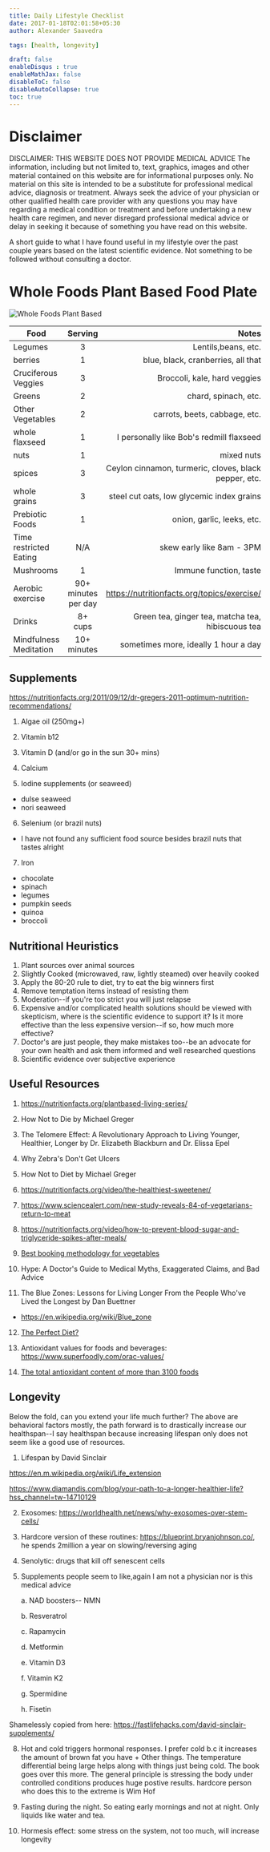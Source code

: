 ```yaml
---
title: Daily Lifestyle Checklist
date: 2017-01-18T02:01:58+05:30
author: Alexander Saavedra

tags: [health, longevity]

draft: false
enableDisqus : true
enableMathJax: false
disableToC: false
disableAutoCollapse: true
toc: true
---
```


# Disclaimer

DISCLAIMER: THIS WEBSITE DOES NOT PROVIDE MEDICAL ADVICE The information, including but not limited to, text, graphics, images and other material contained on this website are for informational purposes only. No material on this site is intended to be a substitute for professional medical advice, diagnosis or treatment. Always seek the advice of your physician or other qualified health care provider with any questions you may have regarding a medical condition or treatment and before undertaking a new health care regimen, and never disregard professional medical advice or delay in seeking it because of something you have read on this website.

A short guide to what I have found useful in my
lifestyle over the past couple years based on the latest scientific evidence. Not something to be followed without consulting a doctor.

# Whole Foods Plant Based Food Plate

![Whole Foods Plant Based](/whole-foods.jpg "Whole Foods plant based Foods")

| Food        | Serving           | Notes  |
| ------------- |:-------------:| -----:|
| Legumes      | 3 | Lentils,beans, etc. |
| berries      | 1      |   blue, black, cranberries, all that |
| Cruciferous Veggies | 3     |    Broccoli, kale, hard veggies |
| Greens | 2      |   chard, spinach, etc. |
| Other Vegetables | 2      |    carrots, beets, cabbage, etc. |
| whole flaxseed | 1      |    I personally like Bob's redmill flaxseed |
| nuts | 1      |   mixed nuts |
| spices | 3      |    Ceylon cinnamon, turmeric, cloves, black pepper, etc. |
| whole grains | 3     |    steel cut oats, low glycemic index grains |
| Prebiotic Foods | 1      | onion, garlic, leeks, etc. |
| Time restricted Eating | N/A     | skew early like 8am - 3PM |
| Mushrooms | 1      | Immune function, taste |
| Aerobic exercise | 90+ minutes per day      |   https://nutritionfacts.org/topics/exercise/ |
| Drinks | 8+ cups     | Green tea, ginger tea, matcha tea, hibiscuous tea |
| Mindfulness Meditation | 10+ minutes | sometimes more, ideally 1 hour a day |
## Supplements

https://nutritionfacts.org/2011/09/12/dr-gregers-2011-optimum-nutrition-recommendations/

1. Algae oil (250mg+)

2. Vitamin b12 

3. Vitamin D (and/or go in the sun 30+ mins)

4. Calcium

5. Iodine supplements (or seaweed)
  - dulse seaweed
  - nori seaweed

6. Selenium (or brazil nuts)

  - I have not found any sufficient food source besides brazil nuts that tastes alright

7. Iron 

  - chocolate
  - spinach
  - legumes
  - pumpkin seeds
  - quinoa
  - broccoli

## Nutritional Heuristics

1) Plant sources over animal sources
2) Slightly Cooked (microwaved, raw, lightly steamed) over heavily cooked
3) Apply the 80-20 rule to diet, try to eat the big winners first
4) Remove temptation items instead of resisting them
5) Moderation--if you're too strict you will just relapse
6) Expensive and/or complicated health solutions should be viewed with skepticism, where is the scientific evidence to support it? 
Is it more effective than the less expensive version--if so, how much more effective?
7) Doctor's are just people, they make mistakes too--be an advocate for your own health 
and ask them informed and well researched questions
8) Scientific evidence over subjective experience 


## Useful Resources

1. https://nutritionfacts.org/plantbased-living-series/

2. How Not to Die by Michael Greger

3. The Telomere Effect: A Revolutionary Approach to Living Younger, Healthier, Longer by Dr. Elizabeth Blackburn and Dr. Elissa Epel

4. Why Zebra's Don't Get Ulcers

5. How Not to Diet by Michael Greger

6. https://nutritionfacts.org/video/the-healthiest-sweetener/

7. https://www.sciencealert.com/new-study-reveals-84-of-vegetarians-return-to-meat

8. https://nutritionfacts.org/video/how-to-prevent-blood-sugar-and-triglyceride-spikes-after-meals/

9. [Best booking methodology for vegetables](https://www.youtube.com/watch?v=CblEnrysVIA)

10. Hype: A Doctor's Guide to Medical Myths, Exaggerated Claims, and Bad Advice

11. The Blue Zones: Lessons for Living Longer From the People Who've Lived the Longest by Dan Buettner
  - https://en.wikipedia.org/wiki/Blue_zone

12. [The Perfect Diet?](https://www.health.harvard.edu/diet-and-weight-loss/the-perfect-diet)

13. Antioxidant values for foods and beverages: https://www.superfoodly.com/orac-values/

14. [The total antioxidant content of more than 3100 foods](https://www.ncbi.nlm.nih.gov/pmc/articles/PMC2841576/)


## Longevity
Below the fold, can you extend your life much further? The above are behavioral factors mostly, the path forward is to drastically increase
our healthspan--I say healthspan because increasing lifespan only does not seem like a good use of resources.

1. Lifespan by David Sinclair

https://en.m.wikipedia.org/wiki/Life_extension

https://www.diamandis.com/blog/your-path-to-a-longer-healthier-life?hss_channel=tw-14710129

2. Exosomes: https://worldhealth.net/news/why-exosomes-over-stem-cells/
3. Hardcore version of these routines: https://blueprint.bryanjohnson.co/, he spends 2million a year on slowing/reversing aging

5. Senolytic: drugs that kill off senescent cells

7. Supplements people seem to like,again I am not a physician nor is this medical advice

   a. NAD boosters-- NMN
   
   b. Resveratrol
   
   c. Rapamycin
   
   d. Metformin
   
   e. Vitamin D3
   
   f. Vitamin K2
   
   g. Spermidine
   
   h. Fisetin

Shamelessly copied from here: https://fastlifehacks.com/david-sinclair-supplements/

8. Hot and cold triggers hormonal responses. I prefer cold b.c it increases the amount of brown fat you have + Other things. The temperature differential being large helps along with things just being cold. The book goes over this more. The general principle is stressing the body under controlled conditions produces huge postive results.
  hardcore person who does this to the extreme is Wim Hof

9. Fasting during the night. So eating early mornings and not at night. Only liquids like water and tea.

10. Hormesis effect: some stress on the system, not too much, will increase longevity

